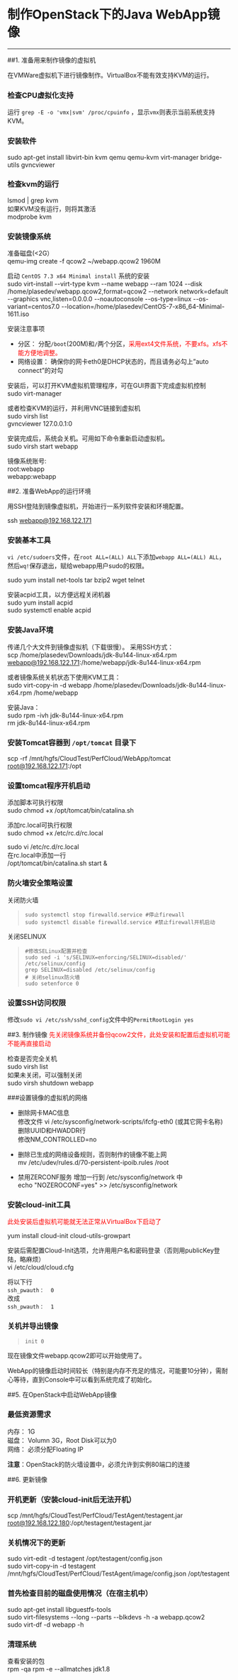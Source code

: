 # 制作OpenStack下的Java WebApp镜像 #
----------

##1. 准备用来制作镜像的虚拟机

在VMWare虚拟机下进行镜像制作。VirtualBox不能有效支持KVM的运行。

### 检查CPU虚拟化支持
运行 `grep -E -o 'vmx|svm' /proc/cpuinfo` ，显示`vmx`则表示当前系统支持KVM。

### 安装软件   
sudo apt-get install libvirt-bin kvm qemu qemu-kvm virt-manager bridge-utils gvncviewer

### 检查kvm的运行  
lsmod | grep kvm  
如果KVM没有运行，则将其激活   
modprobe kvm

### 安装镜像系统

准备磁盘(<2G）  
qemu-img create -f qcow2 ~/webapp.qcow2 1960M      

启动 `CentOS 7.3 x64 Minimal install` 系统的安装  
sudo virt-install --virt-type kvm --name webapp --ram 1024 --disk /home/plasedev/webapp.qcow2,format=qcow2 --network network=default --graphics vnc,listen=0.0.0.0 --noautoconsole --os-type=linux --os-variant=centos7.0 --location=/home/plasedev/CentOS-7-x86_64-Minimal-1611.iso 

安装注意事项     
- 分区： 分配`/boot`(200M)和`/`两个分区，<font color="red">采用ext4文件系统，不要xfs。xfs不能方便地调整。  </font>  
- 网络设置： 确保你的网卡eth0是DHCP状态的，而且请务必勾上”auto connect”的对勾

安装后，可以打开KVM虚拟机管理程序，可在GUI界面下完成虚拟机控制  
sudo virt-manager 

或者检查KVM的运行，并利用VNC链接到虚拟机  
sudo virsh list  
gvncviewer 127.0.0.1:0

安装完成后，系统会关机。可用如下命令重新启动虚拟机。  
sudo virsh start webapp
 
镜像系统账号:  
root:webapp   
webapp:webapp

##2. 准备WebApp的运行环境

用SSH登陆到镜像虚拟机，开始进行一系列软件安装和环境配置。

ssh webapp@192.168.122.171

### 安装基本工具

`vi /etc/sudoers`文件，在`root ALL=(ALL) ALL`下添加`webapp ALL=(ALL) ALL`，然后`wq!`保存退出，赋给webapp用户sudo的权限。
 
sudo yum install net-tools tar bzip2 wget telnet

安装acpid工具，以方便远程关闭机器  
sudo yum install acpid  
sudo systemctl enable acpid

### 安装Java环境

传递几个大文件到镜像虚拟机（下载很慢）。  采用SSH方式：  
scp /home/plasedev/Downloads/jdk-8u144-linux-x64.rpm webapp@192.168.122.171:/home/webapp/jdk-8u144-linux-x64.rpm   

或者镜像系统关机状态下使用KVM工具：  
sudo virt-copy-in -d webapp /home/plasedev/Downloads/jdk-8u144-linux-x64.rpm /home/webapp 

安装Java：  
sudo rpm -ivh jdk-8u144-linux-x64.rpm  
rm jdk-8u144-linux-x64.rpm
 
### 安装Tomcat容器到 `/opt/tomcat` 目录下

scp -rf /mnt/hgfs/CloudTest/PerfCloud/WebApp/tomcat root@192.168.122.171:/opt 

### 设置tomcat程序开机启动

添加脚本可执行权限  
sudo chmod +x /opt/tomcat/bin/catalina.sh

添加rc.local可执行权限   
sudo chmod +x /etc/rc.d/rc.local

sudo vi /etc/rc.d/rc.local   
在rc.local中添加一行  
/opt/tomcat/bin/catalina.sh start & 


### 防火墙安全策略设置
 
关闭防火墙   
>     sudo systemctl stop firewalld.service #停止firewall   
>     sudo systemctl disable firewalld.service #禁止firewall开机启动

关闭SELINUX
>     #修改SELinux配置并检查
>     sudo sed -i 's/SELINUX=enforcing/SELINUX=disabled/' /etc/selinux/config  
>     grep SELINUX=disabled /etc/selinux/config 
>     # 关闭selinux防火墙 
>     sudo setenforce 0    

### 设置SSH访问权限

修改`sudo vi /etc/ssh/sshd_config`文件中的`PermitRootLogin yes`


##3. 制作镜像
<font color="red">先关闭镜像系统并备份qcow2文件，此处安装和配置后虚拟机可能不能再直接启动</font>

检查是否完全关机  
sudo virsh list  
如果未关闭，可以强制关闭  
sudo virsh shutdown webapp

###设置镜像的虚拟机的网络

* 删除网卡MAC信息  
  修改文件 vi /etc/sysconfig/network-scripts/ifcfg-eth0   (或其它网卡名称)   
  删除UUID和HWADDR行   
  修改NM_CONTROLLED=no
  
* 删除已生成的网络设备规则，否则制作的镜像不能上网  
  mv /etc/udev/rules.d/70-persistent-ipoib.rules  /root   

* 禁用ZERCONF服务
  增加一行到 /etc/sysconfig/network 中  
  echo "NOZEROCONF=yes" >> /etc/sysconfig/network

### 安装cloud-init工具
<font color="red">此处安装后虚拟机可能就无法正常从VirtualBox下启动了</font>

yum install cloud-init cloud-utils-growpart

安装后需配置Cloud-Init选项，允许用用户名和密码登录（否则用publicKey登陆，略麻烦）   
vi /etc/cloud/cloud.cfg

将以下行  
`ssh_pwauth：  0`  
改成  
`ssh_pwauth：  1`


### 关机并导出镜像
>     init 0

现在镜像文件webapp.qcow2即可以开始使用了。

WebApp的镜像启动时间较长（特别是内存不充足的情况，可能要10分钟），需耐心等待，直到Console中可以看到系统完成了初始化。

##5. 在OpenStack中启动WebApp镜像

### 最低资源需求

内存： 1G  
磁盘： Volumn 3G，Root Disk可以为0  
网络： 必须分配Floating IP

**注意**：OpenStack的防火墙设置中，必须允许到实例80端口的连接

 
##6. 更新镜像
 
### 开机更新（安装cloud-init后无法开机）
scp /mnt/hgfs/CloudTest/PerfCloud/TestAgent/testagent.jar root@192.168.122.180:/opt/testagent/testagent.jar 

### 关机情况下的更新
sudo virt-edit -d testagent /opt/testagent/config.json  
sudo virt-copy-in -d testagent /mnt/hgfs/CloudTest/PerfCloud/TestAgent/image/config.json /opt/testagent 

### 首先检查目前的磁盘使用情况（在宿主机中）
sudo apt-get install libguestfs-tools  
sudo virt-filesystems --long --parts --blkdevs -h -a webapp.qcow2   
sudo virt-df -d webapp -h

### 清理系统
查看安装的包  
rpm -qa
rpm -e --allmatches jdk1.8
 
   